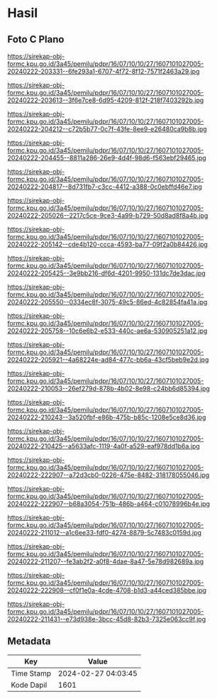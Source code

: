# Hasil

## Foto C Plano

https://sirekap-obj-formc.kpu.go.id/3a45/pemilu/pdpr/16/07/10/10/27/1607101027005-20240222-203331--6fe293a1-6707-4f72-8f12-7571f2463a29.jpg

https://sirekap-obj-formc.kpu.go.id/3a45/pemilu/pdpr/16/07/10/10/27/1607101027005-20240222-203613--3f6e7ce8-6d95-4209-812f-218f7403292b.jpg

https://sirekap-obj-formc.kpu.go.id/3a45/pemilu/pdpr/16/07/10/10/27/1607101027005-20240222-204212--c72b5b77-0c7f-43fe-8ee9-e26480ca9b8b.jpg

https://sirekap-obj-formc.kpu.go.id/3a45/pemilu/pdpr/16/07/10/10/27/1607101027005-20240222-204455--8811a286-26e9-4d4f-98d6-f563ebf29465.jpg

https://sirekap-obj-formc.kpu.go.id/3a45/pemilu/pdpr/16/07/10/10/27/1607101027005-20240222-204817--8d731fb7-c3cc-4412-a388-0c0ebffd46e7.jpg

https://sirekap-obj-formc.kpu.go.id/3a45/pemilu/pdpr/16/07/10/10/27/1607101027005-20240222-205026--2217c5ce-9ce3-4a99-b729-50d8ad8f8a4b.jpg

https://sirekap-obj-formc.kpu.go.id/3a45/pemilu/pdpr/16/07/10/10/27/1607101027005-20240222-205142--cde4b120-ccca-4593-ba77-09f2a0b84426.jpg

https://sirekap-obj-formc.kpu.go.id/3a45/pemilu/pdpr/16/07/10/10/27/1607101027005-20240222-205425--3e9bb216-df6d-4201-9950-131dc7de3dac.jpg

https://sirekap-obj-formc.kpu.go.id/3a45/pemilu/pdpr/16/07/10/10/27/1607101027005-20240222-205550--0334ec8f-3075-49c5-86ed-4c82854fa41a.jpg

https://sirekap-obj-formc.kpu.go.id/3a45/pemilu/pdpr/16/07/10/10/27/1607101027005-20240222-205758--10c6e6b2-e533-440c-ae6a-530905251a12.jpg

https://sirekap-obj-formc.kpu.go.id/3a45/pemilu/pdpr/16/07/10/10/27/1607101027005-20240222-205921--4a68224e-ad84-477c-bb6a-43cf5beb9e2d.jpg

https://sirekap-obj-formc.kpu.go.id/3a45/pemilu/pdpr/16/07/10/10/27/1607101027005-20240222-210053--26ef279d-878b-4b02-8e98-c24bb6d85394.jpg

https://sirekap-obj-formc.kpu.go.id/3a45/pemilu/pdpr/16/07/10/10/27/1607101027005-20240222-210243--3a520fbf-e86b-475b-b85c-1208e5ce8d36.jpg

https://sirekap-obj-formc.kpu.go.id/3a45/pemilu/pdpr/16/07/10/10/27/1607101027005-20240222-210425--a5633afc-1119-4a0f-a529-eaf978dd1b6a.jpg

https://sirekap-obj-formc.kpu.go.id/3a45/pemilu/pdpr/16/07/10/10/27/1607101027005-20240222-222907--a72d3cb0-0226-475e-8482-318178055046.jpg

https://sirekap-obj-formc.kpu.go.id/3a45/pemilu/pdpr/16/07/10/10/27/1607101027005-20240222-222907--b68a3054-751b-486b-a464-c01078996b4e.jpg

https://sirekap-obj-formc.kpu.go.id/3a45/pemilu/pdpr/16/07/10/10/27/1607101027005-20240222-211012--a1c6ee33-fdf0-4274-8879-5c7483c0159d.jpg

https://sirekap-obj-formc.kpu.go.id/3a45/pemilu/pdpr/16/07/10/10/27/1607101027005-20240222-211207--fe3ab2f2-a0f8-4dae-8a47-5e78d982689a.jpg

https://sirekap-obj-formc.kpu.go.id/3a45/pemilu/pdpr/16/07/10/10/27/1607101027005-20240222-222908--cf0f1e0a-4cde-4708-b1d3-a44ced385bbe.jpg

https://sirekap-obj-formc.kpu.go.id/3a45/pemilu/pdpr/16/07/10/10/27/1607101027005-20240222-211431--e73d938e-3bcc-45d8-82b3-7325e063cc9f.jpg


## Metadata

| Key        | Value               |
| ---------- | ------------------- |
| Time Stamp | 2024-02-27 04:03:45 |
| Kode Dapil | 1601                |



